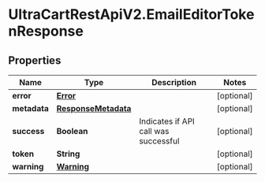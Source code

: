 # UltraCartRestApiV2.EmailEditorTokenResponse

## Properties

Name | Type | Description | Notes
------------ | ------------- | ------------- | -------------
**error** | [**Error**](Error.md) |  | [optional] 
**metadata** | [**ResponseMetadata**](ResponseMetadata.md) |  | [optional] 
**success** | **Boolean** | Indicates if API call was successful | [optional] 
**token** | **String** |  | [optional] 
**warning** | [**Warning**](Warning.md) |  | [optional] 


